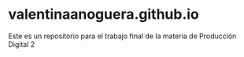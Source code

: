 # valentinaanoguera.github.io
Este es un repositorio para el trabajo final de la materia de Producción Digital 2
